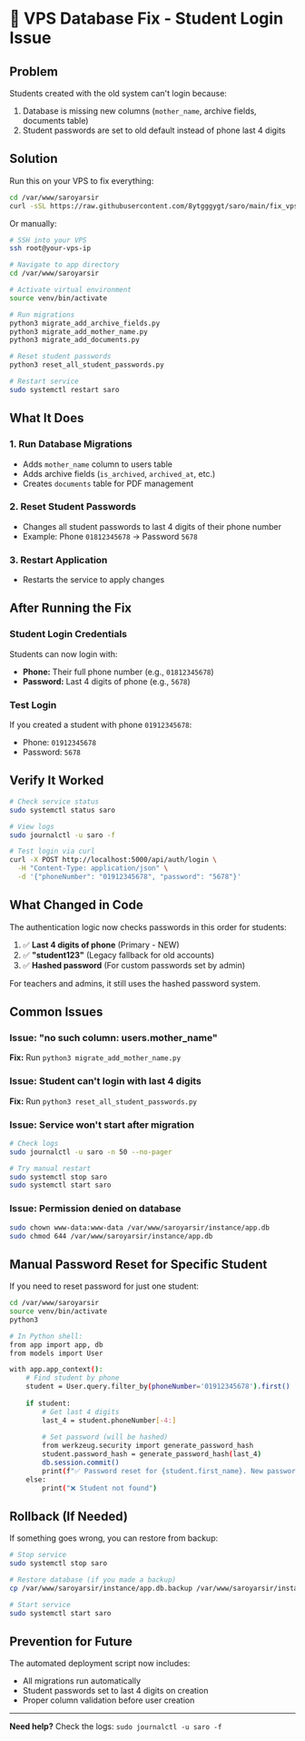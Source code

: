 # 🔧 VPS Database Fix - Student Login Issue

## Problem
Students created with the old system can't login because:
1. Database is missing new columns (`mother_name`, archive fields, documents table)
2. Student passwords are set to old default instead of phone last 4 digits

## Solution

Run this on your VPS to fix everything:

```bash
cd /var/www/saroyarsir
curl -sSL https://raw.githubusercontent.com/8ytgggygt/saro/main/fix_vps_database.sh | sudo bash
```

Or manually:

```bash
# SSH into your VPS
ssh root@your-vps-ip

# Navigate to app directory
cd /var/www/saroyarsir

# Activate virtual environment
source venv/bin/activate

# Run migrations
python3 migrate_add_archive_fields.py
python3 migrate_add_mother_name.py
python3 migrate_add_documents.py

# Reset student passwords
python3 reset_all_student_passwords.py

# Restart service
sudo systemctl restart saro
```

## What It Does

### 1. Run Database Migrations
- Adds `mother_name` column to users table
- Adds archive fields (`is_archived`, `archived_at`, etc.)
- Creates `documents` table for PDF management

### 2. Reset Student Passwords
- Changes all student passwords to last 4 digits of their phone number
- Example: Phone `01812345678` → Password `5678`

### 3. Restart Application
- Restarts the service to apply changes

## After Running the Fix

### Student Login Credentials

Students can now login with:
- **Phone:** Their full phone number (e.g., `01812345678`)
- **Password:** Last 4 digits of phone (e.g., `5678`)

### Test Login

If you created a student with phone `01912345678`:
- Phone: `01912345678`
- Password: `5678`

## Verify It Worked

```bash
# Check service status
sudo systemctl status saro

# View logs
sudo journalctl -u saro -f

# Test login via curl
curl -X POST http://localhost:5000/api/auth/login \
  -H "Content-Type: application/json" \
  -d '{"phoneNumber": "01912345678", "password": "5678"}'
```

## What Changed in Code

The authentication logic now checks passwords in this order for students:

1. ✅ **Last 4 digits of phone** (Primary - NEW)
2. ✅ **"student123"** (Legacy fallback for old accounts)
3. ✅ **Hashed password** (For custom passwords set by admin)

For teachers and admins, it still uses the hashed password system.

## Common Issues

### Issue: "no such column: users.mother_name"
**Fix:** Run `python3 migrate_add_mother_name.py`

### Issue: Student can't login with last 4 digits
**Fix:** Run `python3 reset_all_student_passwords.py`

### Issue: Service won't start after migration
```bash
# Check logs
sudo journalctl -u saro -n 50 --no-pager

# Try manual restart
sudo systemctl stop saro
sudo systemctl start saro
```

### Issue: Permission denied on database
```bash
sudo chown www-data:www-data /var/www/saroyarsir/instance/app.db
sudo chmod 644 /var/www/saroyarsir/instance/app.db
```

## Manual Password Reset for Specific Student

If you need to reset password for just one student:

```bash
cd /var/www/saroyarsir
source venv/bin/activate
python3

# In Python shell:
from app import app, db
from models import User

with app.app_context():
    # Find student by phone
    student = User.query.filter_by(phoneNumber='01912345678').first()
    
    if student:
        # Get last 4 digits
        last_4 = student.phoneNumber[-4:]
        
        # Set password (will be hashed)
        from werkzeug.security import generate_password_hash
        student.password_hash = generate_password_hash(last_4)
        db.session.commit()
        print(f"✅ Password reset for {student.first_name}. New password: {last_4}")
    else:
        print("❌ Student not found")
```

## Rollback (If Needed)

If something goes wrong, you can restore from backup:

```bash
# Stop service
sudo systemctl stop saro

# Restore database (if you made a backup)
cp /var/www/saroyarsir/instance/app.db.backup /var/www/saroyarsir/instance/app.db

# Start service
sudo systemctl start saro
```

## Prevention for Future

The automated deployment script now includes:
- All migrations run automatically
- Student passwords set to last 4 digits on creation
- Proper column validation before user creation

---

**Need help?** Check the logs: `sudo journalctl -u saro -f`
